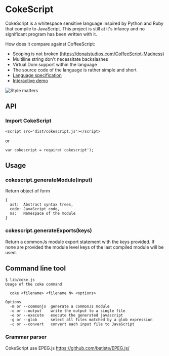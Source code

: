 # CokeScript

CokeScript is a whitespace sensitive language inspired by Python and Ruby that compile to JavaScript. This project is still at it's infancy and no significant program has been written with it.

How does it compare against CoffeeScript:

  - Scoping is not broken (https://donatstudios.com/CoffeeScript-Madness)
  - Multiline string don't necessitate backslashes
  - Virtual Dom support within the language
  - The source code of the language is rather simple and short
  - [Language specification](/doc/spec.md)
  - [Interactive demo](http://batiste.info/CokeScript)

![Style matters](https://raw.githubusercontent.com/batiste/CokeScript/master/css/eg-coke.png)

## API

### Import CokeScript

    <script src='dist/cokescript.js'></script>

or

    var cokescript = require('cokescript');

## Usage

### cokescript.generateModule(input)

Return object of form

    {
      ast:  Abstract syntax trees,
      code: JavaScript code,
      ns:   Namespace of the module
    }

### cokescript.generateExports(keys)

Return a commonJs module export statement with the keys provided. If none are provided
the module level keys of the last compiled module will be used.

## Command line tool

    $ lib/coke.js
    Usage of the coke command
    
      coke <filename> <filename N> <options>
    
    Options
      -m or --commonjs  generate a commonJs module
      -o or --output    write the output to a single file
      -e or --execute   execute the generated javascript
      -g or --glob      select all files matched by a glob expression
      -c or --convert   convert each input file to JavaScript
      
### Grammar parser

CokeScript use EPEG.js https://github.com/batiste/EPEG.js/
